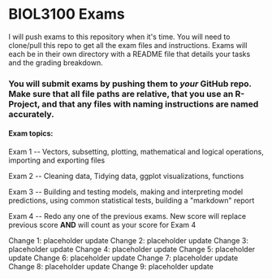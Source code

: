 # BIOL3100 Exams

I will push exams to this repository when it's time. You will need to clone/pull this repo to get all the exam files and instructions.
Exams will each be in their own directory with a README file that details your tasks and the grading breakdown.

### You will submit exams by pushing them to *your* GitHub repo. Make sure that all file paths are relative, that you use an R-Project, and that any files with naming instructions are named accurately.


#### Exam topics:

Exam 1 -- Vectors, subsetting, plotting, mathematical and logical operations, importing and exporting files

Exam 2 -- Cleaning data, Tidying data, ggplot visualizations, functions

Exam 3 -- Building and testing models, making and interpreting model predictions, using common statistical tests, building a "markdown" report

Exam 4 -- Redo any one of the previous exams. New score will replace previous score **AND** will count as your score for Exam 4


  
Change 1: placeholder update
Change 2: placeholder update
Change 3: placeholder update
Change 4: placeholder update
Change 5: placeholder update
Change 6: placeholder update
Change 7: placeholder update
Change 8: placeholder update
Change 9: placeholder update
